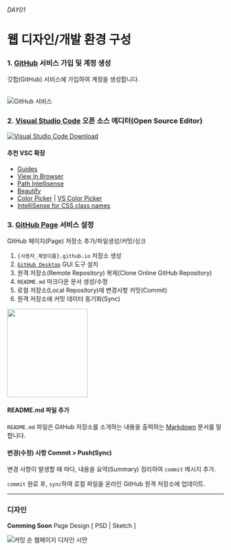 ###### DAY01

# 웹 디자인/개발 환경 구성



### 1. [GitHub](http://github.com/) 서비스 가입 및 계정 생성

깃헙(GitHub) 서비스에 가입하여 계정을 생성합니다.

<br>

<img src="../../Assets/github.png" alt="GitHub 서비스">



### 2. [Visual Studio Code](https://code.visualstudio.com/) 오픈 소스 에디터(Open Source Editor)

[<img src="../../Assets/VSCode.jpg" alt="Visual Studio Code Download">](https://code.visualstudio.com/)

#### 추천 VSC 확장

- [Guides](https://marketplace.visualstudio.com/items?itemName=spywhere.guides)
- [View In Browser](https://marketplace.visualstudio.com/items?itemName=qinjia.view-in-browser)
- [Path Intellisense](https://marketplace.visualstudio.com/items?itemName=christian-kohler.path-intellisense)
- [Beautify](https://marketplace.visualstudio.com/items?itemName=HookyQR.beautify)
- [Color Picker](https://marketplace.visualstudio.com/items?itemName=anseki.vscode-color) | [VS Color Picker](https://marketplace.visualstudio.com/items?itemName=lihui.vs-color-picker)
- [IntelliSense for CSS class names](https://marketplace.visualstudio.com/items?itemName=Zignd.html-css-class-completion)



### 3. [GitHub Page](https://pages.github.com/) 서비스 설정

GitHub 페이지(Page) 저장소 추가/파일생성/커밋/싱크

1. `{사용자_계정이름}.github.io` 저장소 생성
1. [`GitHub Desktop`](https://desktop.github.com/) GUI 도구 설치
1. 원격 저장소(Remote Repository) 복제(Clone Online GitHub Repository)
1. `README.md` 마크다운 문서 생성/수정
1. 로컬 저장소(Local Repository)에 변경사항 커밋(Commit)
1. 원격 저장소에 커밋 데이터 동기화(Sync)

<img src="../../Assets/github-pages.png" alt="" width="187" height="205">

#### README.md 파일 추가

`README.md` 파일은 GitHub 저장소를 소개하는 내용을 출력하는 [Markdown](https://daringfireball.net/projects/markdown/) 문서를 말합니다.

#### 변경(수정) 사항 Commit > Push(Sync)

변경 사항이 발생할 때 마다, 내용을 요약(Summary) 정리하여 `commit` 메시지 추가.

`commit` 완료 후, `sync`하여 로컬 파일을 온라인 GitHub 원격 저장소에 업데이트.


---


### 디자인

__Comming Soon__ Page Design [ PSD | Sketch ]

<img src="../../Assets/ticker-coming-soon-html-website-template.jpg" alt="커밍 순 웹페이지 디자인 시안">
